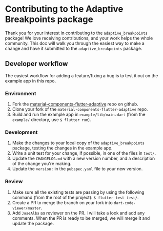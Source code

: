 # Contributing to the Adaptive Breakpoints package

Thank you for your interest in contributing to the `adaptive_breakpoints` package! We love receiving contributions, and your work helps the whole community. This doc will walk you through the easiest way to make a change and have it submitted to the `adaptive_breakpoints` package.

## Developer workflow

The easiest workflow for adding a feature/fixing a bug is to test it out on the example app in this
repo.

### Environment

1. Fork the [material-components-flutter-adaptive](https://github.com/material-components/material-components-flutter-adaptive)
 repo on github.
1. Clone your fork of the `material-components-flutter-adaptive` repo.
1. Build and run the example app in `example/lib/main.dart` (from the `example/` directory, use `$ flutter run`).

### Development

1. Make the changes to your local copy of the `adaptive_breakpoints` package, testing the changes in the example app.
1. Write a unit test for your change, if possible, in one of the files in `test/`.
1. Update the `CHANGELOG.md` with a new version number, and a description of the change you're making.
1. Update the `version:` in the `pubspec.yaml` file to your new version.

### Review

1. Make sure all the existing tests are passing by using the following command (from the root of the project): `$ flutter test test/`.
1. Create a PR to merge the branch on your fork into `dart-code-viewer/master`.
1. Add `JoseAlba` as reviewer on the PR. I will take a look and add any comments. When the PR is ready to be merged, we will merge it and update the package.
